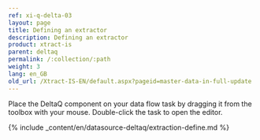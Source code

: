 ```yaml
---
ref: xi-q-delta-03
layout: page
title: Defining an extractor
description: Defining an extractor
product: xtract-is
parent: deltaq
permalink: /:collection/:path
weight: 3
lang: en_GB
old_url: /Xtract-IS-EN/default.aspx?pageid=master-data-in-full-update
---
```


Place the DeltaQ component on your data flow task by dragging it from the toolbox with your mouse. Double-click the task to open the editor.

{% include _content/en/datasource-deltaq/extraction-define.md %}
